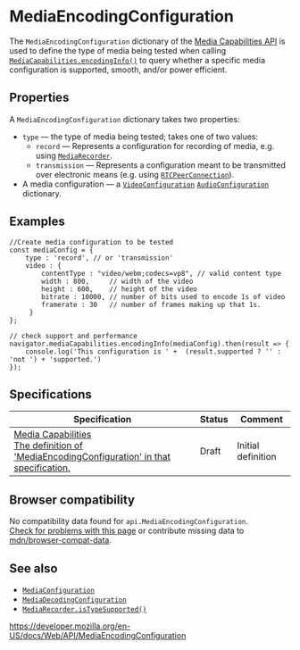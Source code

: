 MediaEncodingConfiguration
==========================

The `MediaEncodingConfiguration` dictionary of the [Media Capabilities API](media_capabilities_api) is used to define the type of media being tested when calling [`MediaCapabilities.encodingInfo()`](mediacapabilities/encodinginfo) to query whether a specific media configuration is supported, smooth, and/or power efficient.

Properties
----------

A `MediaEncodingConfiguration` dictionary takes two properties:

-   `type` — the type of media being tested; takes one of two values:
    -   `record` — Represents a configuration for recording of media, e.g. using [`MediaRecorder`](mediarecorder).
    -   `transmission` — Represents a configuration meant to be transmitted over electronic means (e.g. using [`RTCPeerConnection`](rtcpeerconnection)).
-   A media configuration — a [`VideoConfiguration`](videoconfiguration) [`AudioConfiguration`](audioconfiguration) dictionary.

Examples
--------

    //Create media configuration to be tested
    const mediaConfig = {
        type : 'record', // or 'transmission'
        video : {
            contentType : "video/webm;codecs=vp8", // valid content type
            width : 800,     // width of the video
            height : 600,    // height of the video
            bitrate : 10000, // number of bits used to encode 1s of video
            framerate : 30   // number of frames making up that 1s.
         }
    };

    // check support and performance
    navigator.mediaCapabilities.encodingInfo(mediaConfig).then(result => {
        console.log('This configuration is ' +  (result.supported ? '' : 'not ') + 'supported.')
    });

Specifications
--------------

<table><thead><tr class="header"><th>Specification</th><th>Status</th><th>Comment</th></tr></thead><tbody><tr class="odd"><td><a href="https://w3c.github.io/media-capabilities/#mediaconfiguration">Media Capabilities<br />
<span class="small">The definition of 'MediaEncodingConfiguration' in that specification.</span></a></td><td><span class="spec-draft">Draft</span></td><td>Initial definition</td></tr></tbody></table>

Browser compatibility
---------------------

No compatibility data found for `api.MediaEncodingConfiguration`.  
[Check for problems with this page](#on-github) or contribute missing data to [mdn/browser-compat-data](https://github.com/mdn/browser-compat-data).

See also
--------

-   [`MediaConfiguration`](mediaconfiguration)
-   [`MediaDecodingConfiguration`](mediadecodingconfiguration)
-   [`MediaRecorder.isTypeSupported()`](mediarecorder/istypesupported)

<a href="https://developer.mozilla.org/en-US/docs/Web/API/MediaEncodingConfiguration" class="_attribution-link">https://developer.mozilla.org/en-US/docs/Web/API/MediaEncodingConfiguration</a>
